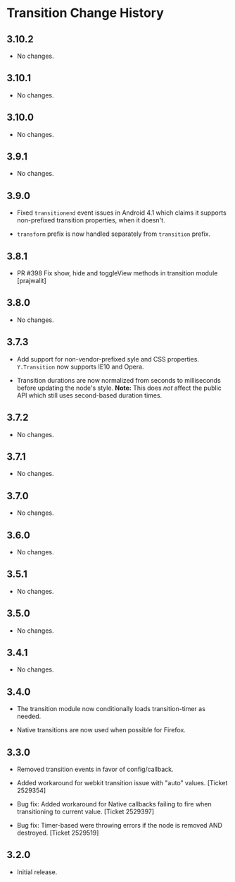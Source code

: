Transition Change History
=========================

3.10.2
------

* No changes.

3.10.1
------

* No changes.

3.10.0
------

* No changes.

3.9.1
-----

* No changes.

3.9.0
-----

* Fixed `transitionend` event issues in Android 4.1 which claims it supports
  non-prefixed transition properties, when it doesn't.

* `transform` prefix is now handled separately from `transition` prefix.

3.8.1
-----

* PR #398 Fix show, hide and toggleView methods in transition module [prajwalit]

3.8.0
-----

  * No changes.

3.7.3
-----

  * Add support for non-vendor-prefixed syle and CSS properties. `Y.Transition`
    now supports IE10 and Opera.

  * Transition durations are now normalized from seconds to milliseconds before
    updating the node's style. **Note:** This does _not_ affect the public API
    which still uses second-based duration times.


3.7.2
-----

  * No changes.


3.7.1
-----

  * No changes.


3.7.0
-----

  * No changes.


3.6.0
-----

  * No changes.


3.5.1
-----

  * No changes.


3.5.0
-----

  * No changes.


3.4.1
-----

  * No changes.


3.4.0
-----

  * The transition module now conditionally loads transition-timer as needed.

  * Native transitions are now used when possible for Firefox.


3.3.0
-----

  * Removed transition events in favor of config/callback.

  * Added workaround for webkit transition issue with "auto" values.
    [Ticket 2529354]

  * Bug fix: Added workaround for Native callbacks failing to fire when
    transitioning to current value. [Ticket 2529397]

  * Bug fix: Timer-based were throwing errors if the node is removed AND
    destroyed. [Ticket 2529519]


3.2.0
-----

  * Initial release.
